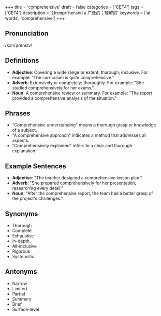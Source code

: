 +++
title = 'comprehensive'
draft = false
categories = ['CET4']
tags = ['CET4']
description = '[ˌkɔmpriˈhensiv] a.广泛的；理解的'
keywords = ['ai words', 'comprehensive']
+++

## Pronunciation
/kəmˈprensɪv/

## Definitions
- **Adjective**: Covering a wide range or extent; thorough; inclusive. For example: "The curriculum is quite comprehensive."
- **Adverb**: Extensively or completely; thoroughly. For example: "She studied comprehensively for her exams."
- **Noun**: A comprehensive review or summary. For example: "The report provided a comprehensive analysis of the situation."

## Phrases
- "Comprehensive understanding" means a thorough grasp or knowledge of a subject.
- "A comprehensive approach" indicates a method that addresses all aspects.
- "Comprehensively explained" refers to a clear and thorough explanation.

## Example Sentences
- **Adjective**: "The teacher designed a comprehensive lesson plan."
- **Adverb**: "She prepared comprehensively for her presentation, researching every detail."
- **Noun**: "After the comprehensive report, the team had a better grasp of the project's challenges."

## Synonyms
- Thorough
- Complete
- Exhaustive
- In-depth
- All-inclusive
- Rigorous
- Systematic

## Antonyms
- Narrow
- Limited
- Partial
- Summary
- Brief
- Surface-level
